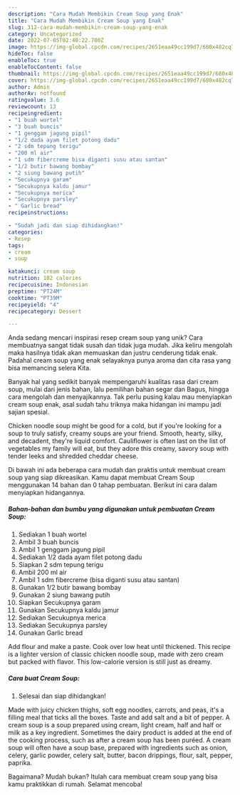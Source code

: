 ```yaml
---
description: "Cara Mudah Membikin Cream Soup yang Enak"
title: "Cara Mudah Membikin Cream Soup yang Enak"
slug: 312-cara-mudah-membikin-cream-soup-yang-enak
category: Uncategorized
date: 2022-07-05T02:40:22.700Z
image: https://img-global.cpcdn.com/recipes/2651eaa49cc199d7/680x482cq70/cream-soup-foto-resep-utama.jpg
hideToc: false
enableToc: true
enableTocContent: false
thumbnail: https://img-global.cpcdn.com/recipes/2651eaa49cc199d7/680x482cq70/cream-soup-foto-resep-utama.jpg
cover: https://img-global.cpcdn.com/recipes/2651eaa49cc199d7/680x482cq70/cream-soup-foto-resep-utama.jpg
author: Admin
authorAv: notfound
ratingvalue: 3.6
reviewcount: 13
recipeingredient:
- "1 buah wortel"
- "3 buah buncis"
- "1 genggam jagung pipil"
- "1/2 dada ayam filet potong dadu"
- "2 sdm tepung terigu"
- "200 ml air"
- "1 sdm fibercreme bisa diganti susu atau santan"
- "1/2 butir bawang bombay"
- "2 siung bawang putih"
- "Secukupnya garam"
- "Secukupnya kaldu jamur"
- "Secukupnya merica"
- "Secukupnya parsley"
- " Garlic bread"
recipeinstructions:

- "Sudah jadi dan siap dihidangkan!"
categories:
- Resep
tags:
- cream
- soup

katakunci: cream soup 
nutrition: 102 calories
recipecuisine: Indonesian
preptime: "PT24M"
cooktime: "PT39M"
recipeyield: "4"
recipecategory: Dessert

---
```





Anda sedang mencari inspirasi resep cream soup yang unik? Cara membuatnya sangat tidak susah dan tidak juga mudah. Jika keliru mengolah maka hasilnya tidak akan memuaskan dan justru cenderung tidak enak. Padahal cream soup yang enak selayaknya punya aroma dan cita rasa yang bisa memancing selera Kita.





Banyak hal yang sedikit banyak mempengaruhi kualitas rasa dari cream soup, mulai dari jenis bahan, lalu pemilihan bahan segar dan Bagus, hingga cara mengolah dan menyajikannya. Tak perlu pusing kalau mau menyiapkan cream soup enak,      asal sudah tahu triknya maka hidangan ini mampu jadi sajian spesial.














Chicken noodle soup might be good for a cold, but if you&#39;re looking for a soup to truly satisfy, creamy soups are your friend. Smooth, hearty, silky, and decadent, they&#39;re liquid comfort. Cauliflower is often last on the list of vegetables my family will eat, but they adore this creamy, savory soup with tender leeks and shredded cheddar cheese.






Di bawah ini ada beberapa cara mudah dan praktis untuk membuat cream soup yang siap dikreasikan. Kamu dapat membuat Cream Soup menggunakan 14 bahan dan 0 tahap pembuatan. Berikut ini cara dalam menyiapkan hidangannya.

<!--inarticleads1-->

##### Bahan-bahan dan bumbu yang digunakan untuk pembuatan Cream Soup:

1. Sediakan 1 buah wortel
1. Ambil 3 buah buncis
1. Ambil 1 genggam jagung pipil
1. Sediakan 1/2 dada ayam filet potong dadu
1. Siapkan 2 sdm tepung terigu
1. Ambil 200 ml air
1. Ambil 1 sdm fibercreme (bisa diganti susu atau santan)
1. Gunakan 1/2 butir bawang bombay
1. Gunakan 2 siung bawang putih
1. Siapkan Secukupnya garam
1. Gunakan Secukupnya kaldu jamur
1. Sediakan Secukupnya merica
1. Sediakan Secukupnya parsley
1. Gunakan  Garlic bread


Add flour and make a paste. Cook over low heat until thickened. This recipe is a lighter version of classic chicken noodle soup, made with zero cream but packed with flavor. This low-calorie version is still just as dreamy. 

<!--inarticleads2-->

##### Cara buat Cream Soup:


1. Selesai dan siap dihidangkan!

Made with juicy chicken thighs, soft egg noodles, carrots, and peas, it&#39;s a filling meal that ticks all the boxes. Taste and add salt and a bit of pepper. A cream soup is a soup prepared using cream, light cream, half and half or milk as a key ingredient. Sometimes the dairy product is added at the end of the cooking process, such as after a cream soup has been puréed. A cream soup will often have a soup base, prepared with ingredients such as onion, celery, garlic powder, celery salt, butter, bacon drippings, flour, salt, pepper, paprika. 

Bagaimana? Mudah bukan? Itulah cara membuat cream soup yang bisa kamu praktikkan di rumah. Selamat mencoba!
